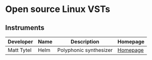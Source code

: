 <!--(
Please add new entries in alphabetical order. First by developer, then by name. Template for new entries:
| Developer | Name | Description | [Homepage](https://www.link.com) |
)--> 
# Open source Linux VSTs
## Instruments
Developer | Name | Description | Homepage |
| ------ | ------ | ------ | ------ |
| Matt Tytel | Helm | Polyphonic synthesizer | [Homepage](https://tytel.org/helm/) |

<!--(
## Effects
Developer | Name | Description | Homepage |
| ------ | ------ | ------ | ------ |
| Developer | Name | Description | [Homepage](https://www.link.com) |
)--> 
